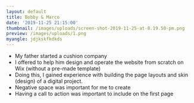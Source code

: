```yaml
---
layout: default
title: Bobby & Marco
date: '2019-11-25 21:15:00'
thumbnail: /images/uploads/screen-shot-2019-11-25-at-8.19.50-pm.png
preview: /images/uploads/1.png
myangle: jdjkskfkdkds
---
```

* My father started a cushion company
* I offered to help him design and operate the website from scratch on Wix (without a pre-made template)
* Doing this, I gained experience with building the page layouts and skin (design) of a digital project.
* Negative space was important for me to create
* Having a call to action was important to include on the first page
